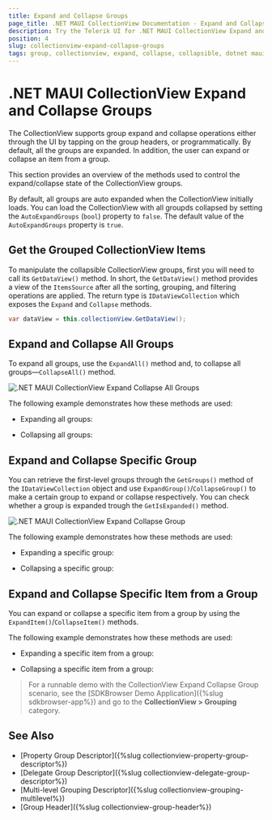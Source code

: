 ```yaml
---
title: Expand and Collapse Groups
page_title: .NET MAUI CollectionView Documentation - Expand and Collapse Groups
description: Try the Telerik UI for .NET MAUI CollectionView Expand and Collapse group operations.
position: 4
slug: collectionview-expand-collapse-groups
tags: group, collectionview, expand, collapse, collapsible, dotnet maui, maui
---
```


# .NET MAUI CollectionView Expand and Collapse Groups

The CollectionView supports group expand and collapse operations either through the UI by tapping on the group headers, or programmatically. By default, all the groups are expanded. In addition, the user can expand or collapse an item from a group. 

This section provides an overview of the methods used to control the expand/collapse state of the CollectionView groups.

By default, all groups are auto expanded when the CollectionView initially loads. You can load the CollectionView with all groupds collapsed by setting the `AutoExpandGroups` (`bool`) property to `false`. The default value of the `AutoExpandGroups` property is `true`.

## Get the Grouped CollectionView Items

To manipulate the collapsible CollectionView groups, first you will need to call its `GetDataView()` method. In short, the `GetDataView()` method provides a view of the `ItemsSource` after all the sorting, grouping, and filtering operations are applied. The return type is `IDataViewCollection` which exposes the `Expand` and `Collapse` methods.

```C#
var dataView = this.collectionView.GetDataView();
```

## Expand and Collapse All Groups

To expand all groups, use the `ExpandAll()` method and, to collapse all groups&mdash;`CollapseAll()` method.

![.NET MAUI CollectionView Expand Collapse All Groups](../images/collectionview-groups-expand-collapse-all.gif "Telerik .NET MAUI CollectionView")

The following example demonstrates how these methods are used:

* Expanding all groups:

<snippet id='collectionview-expandall' />

* Collapsing all groups:

<snippet id='collectionview-collapseall' />

## Expand and Collapse Specific Group

You can retrieve the first-level groups through the `GetGroups()` method of the `IDataViewCollection` object and use `ExpandGroup()`/`CollapseGroup()` to make a certain group to expand or collapse respectively. You can check whether a group is expanded trough the `GetIsExpanded()` method.

![.NET MAUI CollectionView Expand Collapse Group](../images/collectionview-group-expand-collapse.gif "Telerik .NET MAUI CollectionView")

The following example demonstrates how these methods are used:

* Expanding a specific group:

<snippet id='collectionview-expandgroup' />

* Collapsing a specific group:

<snippet id='collectionview-collapsegroup' />

## Expand and Collapse Specific Item from a Group

You can expand or collapse a specific item from a group by using the `ExpandItem()`/`CollapseItem()` methods.

The following example demonstrates how these methods are used:

* Expanding a specific item from a group:

<snippet id='collectionview-expanditem' />

* Collapsing a specific item from a group:

<snippet id='collectionview-collapseitem' />

> For a runnable demo with the CollectionView Expand Collapse Group scenario, see the [SDKBrowser Demo Application]({%slug sdkbrowser-app%}) and go to the **CollectionView > Grouping** category.

## See Also

- [Property Group Descriptor]({%slug collectionview-property-group-descriptor%})
- [Delegate Group Descriptor]({%slug collectionview-delegate-group-descriptor%})
- [Multi-level Grouping Descriptor]({%slug collectionview-grouping-multilevel%})
- [Group Header]({%slug collectionview-group-header%})
